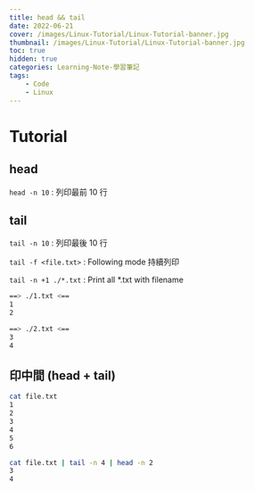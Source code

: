 ```yaml
---
title: head && tail
date: 2022-06-21
cover: /images/Linux-Tutorial/Linux-Tutorial-banner.jpg
thumbnail: /images/Linux-Tutorial/Linux-Tutorial-banner.jpg
toc: true
hidden: true
categories: Learning-Note-學習筆記
tags:
    - Code
    - Linux
---
```


# Tutorial

## head
`head -n 10` : 列印最前 10 行

## tail
`tail -n 10` : 列印最後 10 行

`tail -f <file.txt>` : Following mode 持續列印

`tail -n +1 ./*.txt` : Print all *.txt with filename
```bash
==> ./1.txt <==
1
2

==> ./2.txt <==
3
4
```

## 印中間 (head + tail)
```bash
cat file.txt
1
2
3
4
5
6

cat file.txt | tail -n 4 | head -n 2
3
4
```